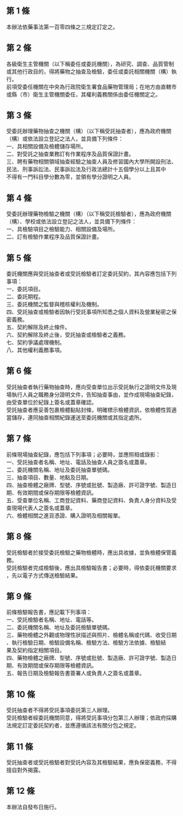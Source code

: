 第 1 條
-------
本辦法依藥事法第一百零四條之三規定訂定之。

第 2 條
-------
各級衛生主管機關（以下稱委任或委託機關），為研究、調查、品質管制  
或其他行政目的，得將藥物之抽查及檢驗，委任或委託相關機關（構）執  
行。  
前項受委任機關在中央為行政院衛生署食品藥物管理局；在地方由直轄市  
或縣（市）衛生主管機關委任，其權利義務關係由委任機關定之。

第 3 條
-------
受委託辦理藥物抽查之機關（構）（以下稱受託抽查者），應為政府機關  
（構）或依法設立登記之法人，並具備下列條件：  
一、具相關設備及檢體儲存場所。  
二、對受託之抽查業務訂有作業程序及品質保證計畫。  
三、聘有藥物相關領域抽查經驗之抽查人員及修習國內大學所開設刑法、  
    民法、刑事訴訟法、民事訴訟法及行政法總計十五個學分以上且其中  
    不得有一門科目學分數為零，並領有學分證明之人員。

第 4 條
-------
受委託辦理藥物檢驗之機關（構）（以下稱受託檢驗者），應為政府機關  
（構）、學校或依法設立登記之法人，並具備下列條件：  
一、具檢驗項目之檢驗能力、相關設備及場所。  
二、訂有檢驗作業程序及品質保證計畫。

第 5 條
-------
委託機關應與受託抽查者或受託檢驗者訂定委託契約，其內容應包括下列  
事項：  
一、委託項目。  
二、委託期程。  
三、委託機關之監督與稽核權利及機制。  
四、受託抽查或檢驗者因執行受託事項所知悉之個人資料及營業秘密之保  
    密義務。  
五、契約解除及終止條件。  
六、契約解除及終止後，受託抽查或檢驗者之義務。  
七、契約爭議處理機制。  
八、其他權利義務事項。

第 6 條
-------
受託抽查者執行藥物抽查時，應向受查單位出示受託執行之證明文件及現  
場執行人員之職務身分證明文件，告知抽查事由，並作成現場抽查紀錄，  
由受查單位於紀錄上簽名或蓋章確認。  
受託抽查者應妥善包裹檢體黏貼封條，明確標示檢體資訊，依檢體性質適  
當儲存，連同抽查相關紀錄運送至委託機關或其指定處所。

第 7 條
-------
前條現場抽查紀錄，應包括下列事項；必要時，並應照相或錄影：  
一、受託抽查者名稱、地址、電話及抽查人員之簽名或蓋章。  
二、委託機關名稱、地址及委託抽查單號碼。  
三、抽查項目、數量、地點及日期。  
四、抽查檢體之廠牌、型號、序號或批號、製造廠、許可證字號、製造日  
    期、有效期間或保存期限等檢體資訊。  
五、受查單位名稱、工商登記資料、藥商登記資料、負責人身分資料及受  
    查現場代表人之簽名或蓋章。  
六、檢體相關之進貨憑證、購入證明及相關報單。

第 8 條
-------
受託檢驗者於接受委託檢驗之藥物檢體時，應出具收據，並負檢體保管義  
務。  
受託檢驗者完成檢驗後，應出具檢驗報告書；必要時，得依委託機關要求  
，先以電子方式傳送檢驗結果。

第 9 條
-------
前條檢驗報告書，應記載下列事項：  
一、受託檢驗者名稱、地址、電話等。  
二、委託機關名稱、地址及委託檢驗單號碼。  
三、藥物檢體之外觀或物理性狀描述與照片、檢體名稱或代碼、收受日期  
    、執行檢驗日期、檢驗設備名稱、檢驗方法、檢驗方法依據、檢驗結  
    果及契約指定相關項目。  
四、藥物檢體之廠牌、型號、序號或批號、製造廠、許可證字號、製造日  
    期、有效期間或保存期限等檢體資訊。  
五、報告日期及檢驗報告書簽署人或負責人之簽名或蓋章。

第 10 條
--------
受託抽查者不得將受託事項委託第三人辦理。  
受託檢驗者經委託機關同意，得將受託事項分包第三人辦理；依政府採購  
法規定訂定委託契約者，並應遵循該法有關分包之規定。

第 11 條
--------
受託抽查者或受託檢驗者對受託內容及其檢驗結果，應負保密義務，不得  
擅自對外揭露。

第 12 條
--------
本辦法自發布日施行。

